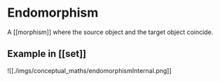 # Endomorphism

A [[morphism]] where the source object and the target object coincide.

## Example in [[set]]

![[./imgs/conceptual_maths/endomorphismInternal.png]]